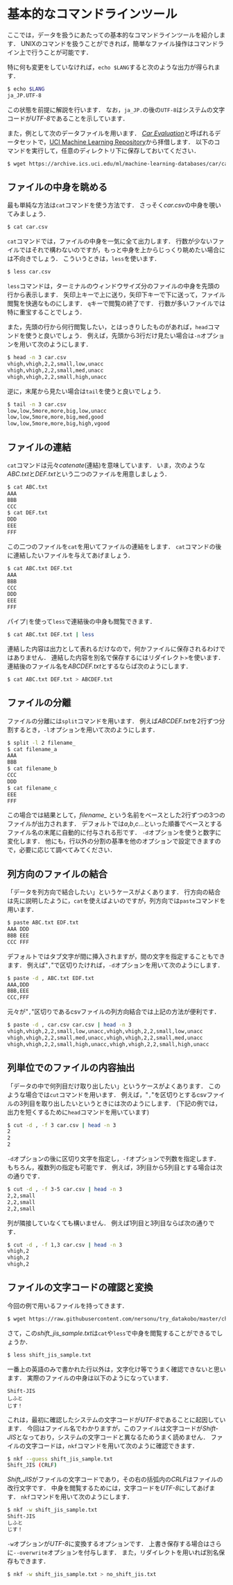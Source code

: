 # 基本的なコマンドラインツール

ここでは，データを扱うにあたっての基本的なコマンドラインツールを紹介します．
UNIXのコマンドを扱うことができれば，簡単なファイル操作はコマンドライン上で行うことが可能です．

特に何も変更をしていなければ，`echo $LANG`すると次のような出力が得られます．

```sh
$ echo $LANG
ja_JP.UTF-8
```

この状態を前提に解説を行います．
なお，`ja_JP.`の後の`UTF-8`はシステムの文字コードが*UTF-8*であることを示しています．

また，例として次のデータファイルを用います．
[*Car Evaluation*](https://archive.ics.uci.edu/ml/datasets/Car+Evaluation)と呼ばれるデータセットで，[UCI Machine Learning Repository](https://archive.ics.uci.edu/ml/index.php)から拝借します．
以下のコマンドを実行して，任意のディレクトリ下に保存しておいてください．

```sh
$ wget https://archive.ics.uci.edu/ml/machine-learning-databases/car/car.data -O car.csv
```

## ファイルの中身を眺める

最も単純な方法は`cat`コマンドを使う方法です．
さっそく*car.csv*の中身を覗いてみましょう．

```sh
$ cat car.csv
```

`cat`コマンドでは，ファイルの中身を一気に全て出力します．
行数が少ないファイルではそれで構わないのですが，もっと中身を上からじっくり眺めたい場合には不向きでしょう．
こういうときは，`less`を使います．

```sh
$ less car.csv
```

`less`コマンドは，ターミナルのウィンドウサイズ分のファイルの中身を先頭の行から表示します．
矢印上キーで上に送り，矢印下キーで下に送って，ファイル閲覧を快適なものにします．
`q`キーで閲覧の終了です．
行数が多いファイルでは特に重宝することでしょう．

また，先頭の行から何行閲覧したい，とはっきりしたものがあれば，`head`コマンドを使うと良いでしょう．
例えば，先頭から3行だけ見たい場合は`-n`オプションを用いて次のようにします．

```sh
$ head -n 3 car.csv
vhigh,vhigh,2,2,small,low,unacc
vhigh,vhigh,2,2,small,med,unacc
vhigh,vhigh,2,2,small,high,unacc
```

逆に，末尾から見たい場合は`tail`を使うと良いでしょう．

```sh
$ tail -n 3 car.csv
low,low,5more,more,big,low,unacc
low,low,5more,more,big,med,good
low,low,5more,more,big,high,vgood
```

## ファイルの連結

`cat`コマンドは元々*catenate*(連結)を意味しています．
いま，次のような*ABC.txt*と*DEF.txt*という二つのファイルを用意しましょう．

```sh
$ cat ABC.txt
AAA
BBB
CCC
$ cat DEF.txt
DDD
EEE
FFF
```

この二つのファイルを`cat`を用いてファイルの連結をします．
`cat`コマンドの後に連結したいファイルを与えてあげましょう．

```sh
$ cat ABC.txt DEF.txt
AAA
BBB
CCC
DDD
EEE
FFF
```

パイプ`|`を使って`less`で連結後の中身も閲覧できます．

```sh
$ cat ABC.txt DEF.txt | less
```

連結した内容は出力として表れるだけなので，何かファイルに保存されるわけではありません．
連結した内容を別名で保存するにはリダイレクト`>`を使います．
連結後のファイル名を*ABCDEF.txt*とするならば次のようにします．

```sh
$ cat ABC.txt DEF.txt > ABCDEF.txt
```

## ファイルの分離

ファイルの分離には`split`コマンドを用います．
例えば*ABCDEF.txt*を2行ずつ分割するとき，`-l`オプションを用いて次のようにします．

```sh
$ split -l 2 filename_
$ cat filename_a
AAA
BBB
$ cat filename_b
CCC
DDD
$ cat filename_c
EEE
FFF
```

この場合では結果として，*filename\_* という名前をベースとした2行ずつの3つのファイルが出力されます．
デフォルトでは*a*,*b*,*c*...といった順番でベースとするファイル名の末尾に自動的に付与される形です．
`-d`オプションを使うと数字に変化します．
他にも，行以外の分割の基準を他のオプションで設定できますので，必要に応じて調べてみてください．

## 列方向のファイルの結合

「データを列方向で結合したい」というケースがよくあります．
行方向の結合は先に説明したように，`cat`を使えばよいのですが，列方向では`paste`コマンドを用います．

```sh
$ paste ABC.txt EDF.txt
AAA	DDD
BBB	EEE
CCC	FFF
```

デフォルトではタブ文字が間に挿入されますが，間の文字を指定することもできます．
例えば"`,`"で区切りたければ，`-d`オプションを用いて次のようにします．

```sh
$ paste -d , ABC.txt EDF.txt
AAA,DDD
BBB,EEE
CCC,FFF
```

元々が"`,`"区切りであるcsvファイルの列方向結合では上記の方法が便利です．

```sh
$ paste -d , car.csv car.csv | head -n 3
vhigh,vhigh,2,2,small,low,unacc,vhigh,vhigh,2,2,small,low,unacc
vhigh,vhigh,2,2,small,med,unacc,vhigh,vhigh,2,2,small,med,unacc
vhigh,vhigh,2,2,small,high,unacc,vhigh,vhigh,2,2,small,high,unacc
```

## 列単位でのファイルの内容抽出

「データの中で何列目だけ取り出したい」というケースがよくあります．
このような場合では`cut`コマンドを用います．
例えば，"`,`"を区切りとするcsvファイルの3列目を取り出したいというときには次のようにします．
(下記の例では，出力を短くするために`head`コマンドを用いています)

```sh
$ cut -d , -f 3 car.csv | head -n 3
2
2
2
```

`-d`オプションの後に区切り文字を指定し，`-f`オプションで列数を指定します．
もちろん，複数列の指定も可能です．
例えば，3列目から5列目とする場合は次の通りです．

```sh
$ cut -d , -f 3-5 car.csv | head -n 3
2,2,small
2,2,small
2,2,small
```

列が隣接していなくても構いません．
例えば1列目と3列目ならば次の通りです．

```sh
$ cut -d , -f 1,3 car.csv | head -n 3
vhigh,2
vhigh,2
vhigh,2
```

## ファイルの文字コードの確認と変換

今回の例で用いるファイルを持ってきます．

```sh
$ wget https://raw.githubusercontent.com/nersonu/try_datakobo/master/chapter_preparation/data/shift_jis_sample.txt
```

さて，この*shift\_jis\_sample.txt*は`cat`や`less`で中身を閲覧することができるでしょうか．

```sh
$ less shift_jis_sample.txt
```

一番上の英語のみで書かれた行以外は，文字化け等でうまく確認できないと思います．
実際のファイルの中身は以下のようになっています．

```
Shift-JIS
しふと
じす！
```

これは，最初に確認したシステムの文字コードが*UTF-8*であることに起因しています．
今回はファイル名でわかりますが，このファイルは文字コードが*Shift-JIS*となっており，システムの文字コードと異なるためうまく読めません．
ファイルの文字コードは，`nkf`コマンドを用いて次のように確認できます．

```sh
$ nkf --guess shift_jis_sample.txt
Shift_JIS (CRLF)
```

*Shift_JIS*がファイルの文字コードであり，その右の括弧内の*CRLF*はファイルの改行文字です．
中身を閲覧するためには，文字コードを*UTF-8*にしてあげます．
`nkf`コマンドを用いて次のようにします．

```sh
$ nkf -w shift_jis_sample.txt
Shift-JIS
しふと
じす！
```

`-w`オプションが*UTF-8*に変換するオプションです．
上書き保存する場合はさらに`--overwrite`オプションを付与します．
また，リダイレクトを用いれば別名保存もできます．

```sh
$ nkf -w shift_jis_sample.txt > no_shift_jis.txt
```

